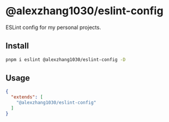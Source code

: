 # @alexzhang1030/eslint-config

ESLint config for my personal projects.

## Install

```bash
pnpm i eslint @alexzhang1030/eslint-config -D
```

## Usage

```json
{
  "extends": [
    "@alexzhang1030/eslint-config"
  ]
}
```